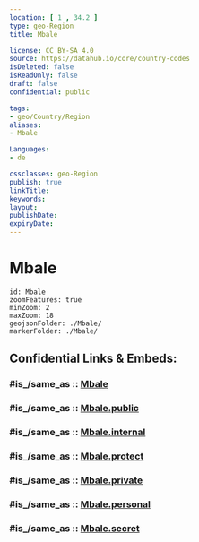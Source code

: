 ```yaml
---
location: [ 1 , 34.2 ] 
type: geo-Region
title: Mbale

license: CC BY-SA 4.0
source: https://datahub.io/core/country-codes
isDeleted: false
isReadOnly: false
draft: false
confidential: public

tags:
- geo/Country/Region
aliases:
- Mbale

Languages:
- de

cssclasses: geo-Region
publish: true
linkTitle: 
keywords: 
layout: 
publishDate: 
expiryDate: 
---
```


# Mbale

```leaflet
id: Mbale
zoomFeatures: true 
minZoom: 2 
maxZoom: 18
geojsonFolder: ./Mbale/
markerFolder: ./Mbale/
```


## Confidential Links & Embeds: 

### #is_/same_as :: [Mbale](/_Standards/Earth/Continent/Africa/Africa~Central/Uganda/regions~Uganda/Uganda~East/Mbale.md) 

### #is_/same_as :: [Mbale.public](/_public/Earth/Continent/Africa/Africa~Central/Uganda/regions~Uganda/Uganda~East/Mbale.public.md) 

### #is_/same_as :: [Mbale.internal](/_internal/Earth/Continent/Africa/Africa~Central/Uganda/regions~Uganda/Uganda~East/Mbale.internal.md) 

### #is_/same_as :: [Mbale.protect](/_protect/Earth/Continent/Africa/Africa~Central/Uganda/regions~Uganda/Uganda~East/Mbale.protect.md) 

### #is_/same_as :: [Mbale.private](/_private/Earth/Continent/Africa/Africa~Central/Uganda/regions~Uganda/Uganda~East/Mbale.private.md) 

### #is_/same_as :: [Mbale.personal](/_personal/Earth/Continent/Africa/Africa~Central/Uganda/regions~Uganda/Uganda~East/Mbale.personal.md) 

### #is_/same_as :: [Mbale.secret](/_secret/Earth/Continent/Africa/Africa~Central/Uganda/regions~Uganda/Uganda~East/Mbale.secret.md)

